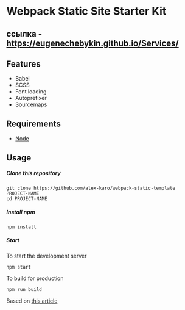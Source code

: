 # Webpack Static Site Starter Kit

## ссылка - https://eugenechebykin.github.io/Services/

## Features
- Babel
- SCSS
- Font loading
- Autoprefixer
- Sourcemaps

## Requirements
- [Node](https://nodejs.org/)

## Usage
##### Clone this repository
```
git clone https://github.com/alex-karo/webpack-static-template PROJECT-NAME
cd PROJECT-NAME
```
##### Install npm 
```
npm install
```
##### Start

To start the development server
```
npm start
```
To build for production
```
npm run build
```


Based on [this article](https://hackernoon.com/lets-start-with-webpack-4-91a0f1dba02e)

